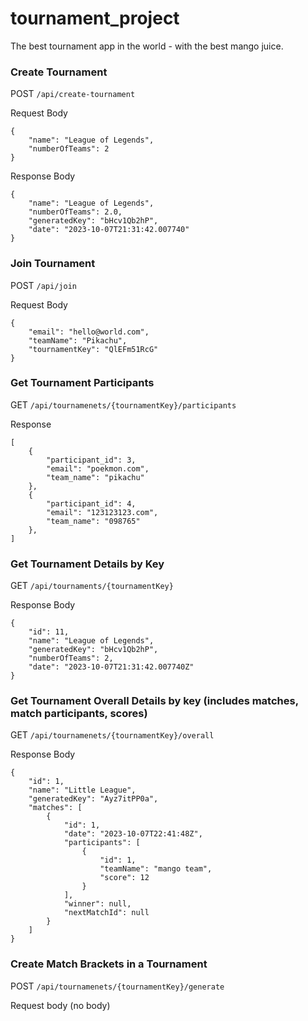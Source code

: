 # tournament_project

The best tournament app in the world - with the best mango juice. 


### Create Tournament
POST `/api/create-tournament`

Request Body
```
{
    "name": "League of Legends",
    "numberOfTeams": 2
}
```
Response Body
```
{
    "name": "League of Legends",
    "numberOfTeams": 2.0,
    "generatedKey": "bHcv1Qb2hP",
    "date": "2023-10-07T21:31:42.007740"
}
```

### Join Tournament
POST `/api/join`

Request Body
```
{
    "email": "hello@world.com",
    "teamName": "Pikachu",
    "tournamentKey": "QlEFm51RcG"
}
```

### Get Tournament Participants
GET `/api/tournamenets/{tournamentKey}/participants`

Response
```
[
    {
        "participant_id": 3,
        "email": "poekmon.com",
        "team_name": "pikachu"
    },
    {
        "participant_id": 4,
        "email": "123123123.com",
        "team_name": "098765"
    },
]
```

### Get Tournament Details by Key
GET `/api/tournaments/{tournamentKey}`

Response Body
```
{
    "id": 11,
    "name": "League of Legends",
    "generatedKey": "bHcv1Qb2hP",
    "numberOfTeams": 2,
    "date": "2023-10-07T21:31:42.007740Z"
}
```

### Get Tournament Overall Details by key (includes matches, match participants, scores)
GET `/api/tournamenets/{tournamentKey}/overall`

Response Body
```
{
    "id": 1,
    "name": "Little League",
    "generatedKey": "Ayz7itPP0a",
    "matches": [
        {
            "id": 1,
            "date": "2023-10-07T22:41:48Z",
            "participants": [
                {
                    "id": 1,
                    "teamName": "mango team",
                    "score": 12
                }
            ],
            "winner": null,
            "nextMatchId": null
        }
    ]
}
```


### Create Match Brackets in a Tournament
POST `/api/tournamenets/{tournamentKey}/generate`

Request body (no body)
